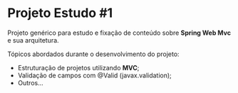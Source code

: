# Projeto Estudo​ #1

Projeto genérico para estudo e fixação de conteúdo sobre **Spring Web Mvc** e sua arquitetura.

Tópicos abordados durante o desenvolvimento do projeto:

- Estruturação de projetos utilizando **MVC**;
- Validação de campos com @Valid (javax.validation);
- Outros...

